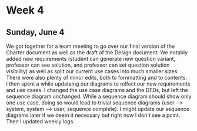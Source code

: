 # Week 4

## Sunday, June 4
We got together for a team meeting to go over our final version of the Charter document as well as the draft of the Design document. We notably added new requirements (student can generate new question variant, professor can see solution, and professor can set question solution visibility) as well as split our current use cases into much smaller sizes. There were also plenty of minor edits, both to fornmatting and to contents.  
I then spent a while updataing our diagrams to relfect our new requirements and use cases. I changed the use case diagrams and the DFDs, but left the sequence diagram unchanged. While a sequence diagram should show only one use case, doing so would lead to trivial sequence diagrams (user --> system, system --> user, sequence complete). I might update our sequence diagrams later if we deem it necessary but right now I don't see a point.  
Then I updated weekly logs.  